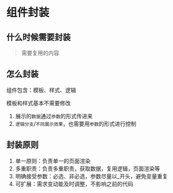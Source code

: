 # 组件封装

## 什么时候需要封装

> 需要复用的内容

## 怎么封装

组件包含：模板、样式、逻辑

模板和样式基本不需要修改
1. 展示的`数据`通过`参数`的形式传进来
2. `逻辑分支`/`不同展示效果`，也需要用`参数`的形式进行控制


## 封装原则

1. 单一原则：负责单一的页面渲染
2. 多重职责：负责多重职责，获取数据，复用逻辑，页面渲染等
3. 明确接受参数：必选、非必选，参数尽量以_开头，避免变量重复
4. 可扩展：需求变动能及时调整，不影响之前的代码